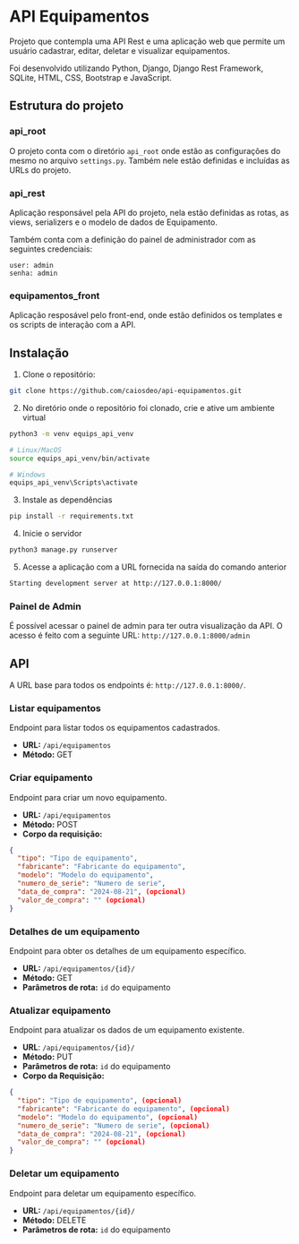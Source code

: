 # API Equipamentos

Projeto que contempla uma API Rest e uma aplicação web que permite um usuário cadastrar, editar, deletar e visualizar equipamentos.

Foi desenvolvido utilizando Python, Django, Django Rest Framework, SQLite, HTML, CSS, Bootstrap e JavaScript.

## Estrutura do projeto

### api_root

O projeto conta com o diretório `api_root` onde estão as configurações do mesmo no arquivo `settings.py`.
Também nele estão definidas e incluídas as URLs do projeto.

### api_rest

Aplicação responsável pela API do projeto, nela estão definidas as rotas, as views, serializers e o modelo de dados de Equipamento.

Também conta com a definição do painel de administrador com as seguintes credenciais: 

```
user: admin
senha: admin
```

### equipamentos_front

Aplicação resposável pelo front-end, onde estão definidos os templates e os scripts de interação com a API.

## Instalação

1. Clone o repositório: 
```sh
git clone https://github.com/caiosdeo/api-equipamentos.git
```

2. No diretório onde o repositório foi clonado, crie e ative um ambiente virtual
```sh
python3 -m venv equips_api_venv

# Linux/MacOS
source equips_api_venv/bin/activate

# Windows
equips_api_venv\Scripts\activate
```

3. Instale as dependências
```sh
pip install -r requirements.txt
```

4. Inicie o servidor
```sh
python3 manage.py runserver
```

5. Acesse a aplicação com a URL fornecida na saída do comando anterior
```sh
Starting development server at http://127.0.0.1:8000/
```

### Painel de Admin

É possível acessar o painel de admin para ter outra visualização da API.
O acesso é feito com a seguinte URL: `http://127.0.0.1:8000/admin`

## API 

A URL base para todos os endpoints é: `http://127.0.0.1:8000/`.

### Listar equipamentos

Endpoint para listar todos os equipamentos cadastrados.

- **URL:** `/api/equipamentos`
- **Método:** GET

### Criar equipamento

Endpoint para criar um novo equipamento.
- **URL:** `/api/equipamentos`
- **Método:** POST
- **Corpo da requisição:**
```json
{
  "tipo": "Tipo de equipamento",
  "fabricante": "Fabricante do equipamento",
  "modelo": "Modelo do equipamento",
  "numero_de_serie": "Numero de serie",
  "data_de_compra": "2024-08-21", (opcional)
  "valor_de_compra": "" (opcional)
}
```

### Detalhes de um equipamento

Endpoint para obter os detalhes de um equipamento específico.

- **URL:** `/api/equipamentos/{id}/`
- **Método:** GET
- **Parâmetros de rota:** `id` do equipamento

### Atualizar equipamento

Endpoint para atualizar os dados de um equipamento existente.

- **URL**: `/api/equipamentos/{id}/`
- **Método:** PUT
- **Parâmetros de rota:** `id` do equipamento
- **Corpo da Requisição:**
```json
{
  "tipo": "Tipo de equipamento", (opcional)
  "fabricante": "Fabricante do equipamento", (opcional)
  "modelo": "Modelo do equipamento", (opcional)
  "numero_de_serie": "Numero de serie", (opcional)
  "data_de_compra": "2024-08-21", (opcional)
  "valor_de_compra": "" (opcional)
}
```

### Deletar um equipamento

Endpoint para deletar um equipamento específico.

- **URL:** `/api/equipamentos/{id}/`
- **Método:** DELETE
- **Parâmetros de rota:** `id` do equipamento